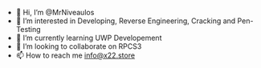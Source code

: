 - 👋 Hi, I’m @MrNiveaulos
- 👀 I’m interested in Developing, Reverse Engineering, Cracking and Pen-Testing
- 🌱 I’m currently learning UWP Developement
- 💞️ I’m looking to collaborate on RPCS3
- 📫 How to reach me info@x22.store
